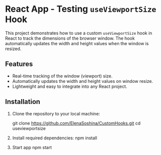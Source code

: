 # React App - Testing `useViewportSize` Hook

This project demonstrates how to use a custom `useViewportSize` hook in React to track the dimensions of the browser window. The hook automatically updates the width and height values when the window is resized.


## Features

- Real-time tracking of the window (viewport) size.
- Automatically updates the width and height values on window resize.
- Lightweight and easy to integrate into any React project.

## Installation

1. Clone the repository to your local machine:

   git clone https://github.com/ElenaSoshina/CustomHooks.git
   cd useviewportsize
2.  Install required dependencies:
	npm install
3. Start app
	npm start
